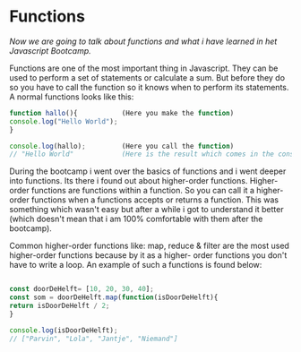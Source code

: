 # Functions

_Now we are going to talk about functions and what i have learned in het Javascript Bootcamp._

Functions are one of the most important thing in Javascript. They can be used to perform a set of statements or calculate
a sum. But before they do so you have to call the function so it knows when to perform its statements. A normal functions looks like this:

```js
function hallo(){           (Here you make the function)
console.log("Hello World");
}

console.log(hallo);         (Here you call the function)
// "Hello World"            (Here is the result which comes in the console)
```

During the bootcamp i went over the basics of functions and i  went deeper into functions. Its there i found out about 
higher-order functions. Higher-order functions are functions within a function. So you can call it a higher-order functions
when a functions accepts or returns a function. This was something which wasn't easy but after a while i got to understand
it better (which doesn't mean that i am 100% comfortable with them after the bootcamp). 

Common higher-order functions like: map, reduce & filter are the most used higher-order functions because by it as a higher-
order functions you don't have to write a loop. An example of such a functions is found below:

```js

const doorDeHelft= [10, 20, 30, 40];
const som = doorDeHelft.map(function(isDoorDeHelft){
return isDoorDeHelft / 2;
}

console.log(isDoorDeHelft);
// ["Parvin", "Lola", "Jantje", "Niemand"]
```
